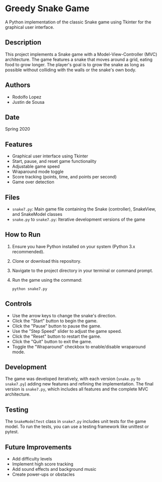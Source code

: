 # Greedy Snake Game

A Python implementation of the classic Snake game using Tkinter for the graphical user interface.

## Description

This project implements a Snake game with a Model-View-Controller (MVC) architecture. The game features a snake that moves around a grid, eating food to grow longer. The player's goal is to grow the snake as long as possible without colliding with the walls or the snake's own body.

## Authors

- Rodolfo Lopez
- Justin de Sousa

## Date

Spring 2020

## Features

- Graphical user interface using Tkinter
- Start, pause, and reset game functionality
- Adjustable game speed
- Wraparound mode toggle
- Score tracking (points, time, and points per second)
- Game over detection

## Files

- `snake7.py`: Main game file containing the Snake (controller), SnakeView, and SnakeModel classes
- `snake.py` to `snake7.py`: Iterative development versions of the game

## How to Run

1. Ensure you have Python installed on your system (Python 3.x recommended).
2. Clone or download this repository.
3. Navigate to the project directory in your terminal or command prompt.
4. Run the game using the command:

   ```
   python snake7.py
   ```

## Controls

- Use the arrow keys to change the snake's direction.
- Click the "Start" button to begin the game.
- Click the "Pause" button to pause the game.
- Use the "Step Speed" slider to adjust the game speed.
- Click the "Reset" button to restart the game.
- Click the "Quit" button to exit the game.
- Toggle the "Wraparound" checkbox to enable/disable wraparound mode.

## Development

The game was developed iteratively, with each version (`snake.py` to `snake7.py`) adding new features and refining the implementation. The final version is `snake7.py`, which includes all features and the complete MVC architecture.

## Testing

The `SnakeModelTest` class in `snake7.py` includes unit tests for the game model. To run the tests, you can use a testing framework like unittest or pytest.

## Future Improvements

- Add difficulty levels
- Implement high score tracking
- Add sound effects and background music
- Create power-ups or obstacles
